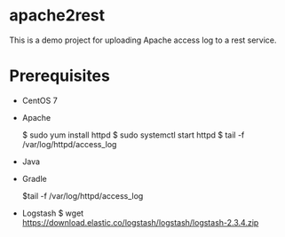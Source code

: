 # apache2rest

This is a demo project for uploading Apache access log to a rest service.

# Prerequisites
* CentOS 7
* Apache

  $ sudo yum install httpd
  $ sudo systemctl start httpd
  $ tail -f /var/log/httpd/access_log

* Java
* Gradle

  $tail -f /var/log/httpd/access_log
  
* Logstash
  $ wget https://download.elastic.co/logstash/logstash/logstash-2.3.4.zip

